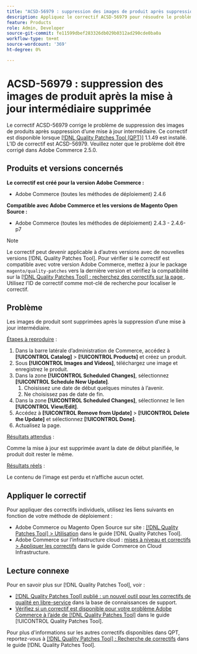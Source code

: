 ```yaml
---
title: "ACSD-56979 : suppression des images de produit après suppression de la mise à jour d’évaluation"
description: Appliquez le correctif ACSD-56979 pour résoudre le problème Adobe Commerce en raison duquel les images de produit sont supprimées après la suppression d’une mise à jour intermédiaire.
feature: Products
role: Admin, Developer
source-git-commit: fe11599dbef283326db029b0312ad290cde0ba0a
workflow-type: tm+mt
source-wordcount: '369'
ht-degree: 0%

---
```


# ACSD-56979 : suppression des images de produit après la mise à jour intermédiaire supprimée

Le correctif ACSD-56979 corrige le problème de suppression des images de produits après suppression d’une mise à jour intermédiaire. Ce correctif est disponible lorsque [[!DNL Quality Patches Tool (QPT)]](https://experienceleague.adobe.com/en/docs/commerce-knowledge-base/kb/announcements/commerce-announcements/magento-quality-patches-released-new-tool-to-self-serve-quality-patches) 1.1.49 est installé. L’ID de correctif est ACSD-56979. Veuillez noter que le problème doit être corrigé dans Adobe Commerce 2.5.0.

## Produits et versions concernés

**Le correctif est créé pour la version Adobe Commerce :**

* Adobe Commerce (toutes les méthodes de déploiement) 2.4.6

**Compatible avec Adobe Commerce et les versions de Magento Open Source :**

* Adobe Commerce (toutes les méthodes de déploiement) 2.4.3 - 2.4.6-p7

>[!NOTE]
>
>Le correctif peut devenir applicable à d’autres versions avec de nouvelles versions [!DNL Quality Patches Tool]. Pour vérifier si le correctif est compatible avec votre version Adobe Commerce, mettez à jour le package `magento/quality-patches` vers la dernière version et vérifiez la compatibilité sur la [[!DNL Quality Patches Tool] : recherchez des correctifs sur la page ](https://experienceleague.adobe.com/tools/commerce-quality-patches/index.html). Utilisez l’ID de correctif comme mot-clé de recherche pour localiser le correctif.

## Problème

Les images de produit sont supprimées après la suppression d’une mise à jour intermédiaire.

<u>Étapes à reproduire</u> :

1. Dans la barre latérale d’administration de Commerce, accédez à **[!UICONTROL Catalog]** > **[!UICONTROL Products]** et créez un produit.
1. Sous **[!UICONTROL Images and Videos]**, téléchargez une image et enregistrez le produit.
1. Dans la zone **[!UICONTROL Scheduled Changes]**, sélectionnez **[!UICONTROL Schedule New Update]**.
   1. Choisissez une date de début quelques minutes à l’avenir.
   1. Ne choisissez pas de date de fin.
1. Dans la zone **[!UICONTROL Scheduled Changes]**, sélectionnez le lien **[!UICONTROL View/Edit]**.
1. Accédez à **[!UICONTROL Remove from Update]** > **[!UICONTROL Delete the Update]** et sélectionnez **[!UICONTROL Done]**.
1. Actualisez la page.

<u>Résultats attendus</u> :

Comme la mise à jour est supprimée avant la date de début planifiée, le produit doit rester le même.

<u>Résultats réels</u> :

Le contenu de l’image est perdu et n’affiche aucun octet.

## Appliquer le correctif

Pour appliquer des correctifs individuels, utilisez les liens suivants en fonction de votre méthode de déploiement :

* Adobe Commerce ou Magento Open Source sur site : [[!DNL Quality Patches Tool] > Utilisation](/help/tools/quality-patches-tool/usage.md) dans le guide [!DNL Quality Patches Tool].
* Adobe Commerce sur l’infrastructure cloud : [mises à niveau et correctifs > Appliquer les correctifs](https://experienceleague.adobe.com/docs/commerce-cloud-service/user-guide/develop/upgrade/apply-patches.html) dans le guide Commerce on Cloud Infrastructure.

## Lecture connexe

Pour en savoir plus sur [!DNL Quality Patches Tool], voir :

* [[!DNL Quality Patches Tool] publié : un nouvel outil pour les correctifs de qualité en libre-service](https://experienceleague.adobe.com/en/docs/commerce-knowledge-base/kb/announcements/commerce-announcements/magento-quality-patches-released-new-tool-to-self-serve-quality-patches) dans la base de connaissances de support.
* [Vérifiez si un correctif est disponible pour votre problème Adobe Commerce à l’aide de  [!DNL Quality Patches Tool]](/help/tools/quality-patches-tool/patches-available-in-qpt/check-patch-for-magento-issue-with-magento-quality-patches.md) dans le guide [!UICONTROL Quality Patches Tool].


Pour plus d&#39;informations sur les autres correctifs disponibles dans QPT, reportez-vous à [[!DNL Quality Patches Tool] : Recherche de correctifs](https://experienceleague.adobe.com/tools/commerce-quality-patches/index.html) dans le guide [!DNL Quality Patches Tool].
